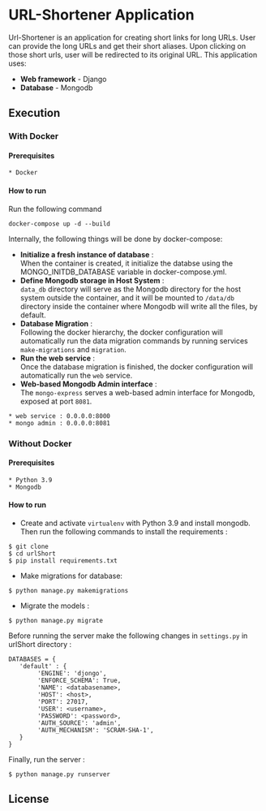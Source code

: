 # URL-Shortener Application

Url-Shortener is an application for creating short links for long URLs. User can provide the long URLs and get their short aliases. Upon clicking on those short urls, user will be redirected to its original URL. This application uses:
* **Web framework** - Django
* **Database** - Mongodb

## Execution

### With Docker
#### Prerequisites

```
* Docker
```

#### How to run
Run the following command
```
docker-compose up -d --build
```

Internally, the following things will be done by docker-compose:
* **Initialize a fresh instance of database** : \
When the container is created, it initialize the databse using the MONGO_INITDB_DATABASE variable in docker-compose.yml.
* **Define Mongodb storage in Host System** : \
`data_db` directory will serve as the Mongodb directory for the host system outside the container, and it will be mounted to `/data/db` directory inside the container where Mongodb will write all the files, by default.
* **Database Migration** : \
Following the docker hierarchy, the docker configuration will automatically run the data migration commands by running services `make-migrations` and `migration`.
* **Run the web service** : \
Once the database migration is finished, the docker configuration will automatically run the `web` service.
* **Web-based Mongodb Admin interface** : \
The `mongo-express` serves a web-based admin interface for Mongodb, exposed at port `8081`.

```
* web service : 0.0.0.0:8000
* mongo admin : 0.0.0.0:8081
```

### Without Docker
#### Prerequisites

```
* Python 3.9
* Mongodb
```

#### How to run
* Create and activate `virtualenv` with Python 3.9 and install mongodb. Then run the following commands to install the requirements :
```
$ git clone
$ cd urlShort
$ pip install requirements.txt
```
* Make migrations for database:
```
$ python manage.py makemigrations
```
* Migrate the models :
```
$ python manage.py migrate
```

Before running the server make the following changes in `settings.py` in urlShort directory : 
```
DATABASES = {
   'default' : {
        'ENGINE': 'djongo',
        'ENFORCE_SCHEMA': True,
        'NAME': <databasename>,
        'HOST': <host>,
        'PORT': 27017,
        'USER': <username>,
        'PASSWORD': <password>,
        'AUTH_SOURCE': 'admin',
        'AUTH_MECHANISM': 'SCRAM-SHA-1',
   }
}
```
Finally, run the server :
```
$ python manage.py runserver
```

## License


